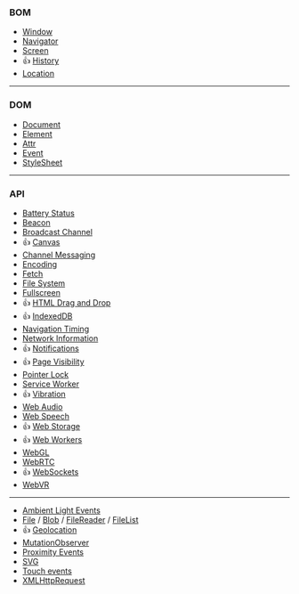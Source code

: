 ### BOM
* [Window](https://developer.mozilla.org/en-US/docs/Web/API/Window)
* [Navigator](https://developer.mozilla.org/en-US/docs/Web/API/Navigator)
* [Screen](https://developer.mozilla.org/en-US/docs/Web/API/Screen)
* :+1: [History](https://developer.mozilla.org/en-US/docs/Web/API/History)
* [Location](https://developer.mozilla.org/en-US/docs/Web/API/Location)

***

### DOM
* [Document](https://developer.mozilla.org/en-US/docs/Web/API/Document)
* [Element](https://developer.mozilla.org/en-US/docs/Web/API/Element)
* [Attr](https://developer.mozilla.org/en-US/docs/Web/API/Attr)
* [Event](https://developer.mozilla.org/en-US/docs/Web/API/Event)
* [StyleSheet](https://developer.mozilla.org/en-US/docs/Web/API/StyleSheet)

***

### API
* [Battery Status](https://developer.mozilla.org/en-US/docs/Web/API/Battery_Status_API)
* [Beacon](https://developer.mozilla.org/en-US/docs/Web/API/Beacon_API)
* [Broadcast Channel](https://developer.mozilla.org/en-US/docs/Web/API/Broadcast_Channel_API)
* :+1: [Canvas](https://developer.mozilla.org/en-US/docs/Web/API/Canvas_API)
* [Channel Messaging](https://developer.mozilla.org/en-US/docs/Web/API/Channel_Messaging_API)
* [Encoding](https://developer.mozilla.org/en-US/docs/Web/API/Encoding_API)
* [Fetch](https://developer.mozilla.org/en-US/docs/Web/API/Fetch_API)
* [File System](https://developer.mozilla.org/en-US/docs/Web/API/File_System_API)
* [Fullscreen](https://developer.mozilla.org/en-US/docs/Web/API/Fullscreen_API)
* :+1: [HTML Drag and Drop](https://developer.mozilla.org/en-US/docs/Web/API/HTML_Drag_and_Drop_API)
* :+1: [IndexedDB](https://developer.mozilla.org/en-US/docs/Web/API/IndexedDB_API)
* [Navigation Timing](https://developer.mozilla.org/en-US/docs/Web/API/Navigation_timing_API)
* [Network Information](https://developer.mozilla.org/en-US/docs/Web/API/Network_Information_API)
* :+1: [Notifications](https://developer.mozilla.org/en-US/docs/Web/API/Notifications_API)
* :+1: [Page Visibility](https://developer.mozilla.org/en-US/docs/Web/API/Page_Visibility_API)
* [Pointer Lock](https://developer.mozilla.org/en-US/docs/Web/API/Pointer_Lock_API)
* [Service Worker](https://developer.mozilla.org/en-US/docs/Web/API/Service_Worker_API)
* :+1: [Vibration](https://developer.mozilla.org/en-US/docs/Web/API/Vibration_API)
* [Web Audio](https://developer.mozilla.org/en-US/docs/Web/API/Web_Audio_API)
* [Web Speech](https://developer.mozilla.org/en-US/docs/Web/API/Web_Speech_API)
* :+1: [Web Storage](https://developer.mozilla.org/en-US/docs/Web/API/Web_Storage_API)
* :+1: [Web Workers](https://developer.mozilla.org/en-US/docs/Web/API/Web_Workers_API)
* [WebGL](https://developer.mozilla.org/en-US/docs/Web/API/WebGL_API)
* [WebRTC](https://developer.mozilla.org/en-US/docs/Web/API/WebRTC_API)
* :+1: [WebSockets](https://developer.mozilla.org/en-US/docs/Web/API/WebSockets_API)
* [WebVR](https://developer.mozilla.org/en-US/docs/Web/API/WebVR_API)

***

* [Ambient Light Events](https://developer.mozilla.org/en-US/docs/Web/API/Ambient_Light_Events)
* [File](https://developer.mozilla.org/en-US/docs/Web/API/File) / [Blob](https://developer.mozilla.org/en-US/docs/Web/API/Blob) / [FileReader](https://developer.mozilla.org/en-US/docs/Web/API/FileReader) / [FileList](https://developer.mozilla.org/en-US/docs/Web/API/FileList)
* :+1: [Geolocation](https://developer.mozilla.org/en-US/docs/Web/API/Geolocation)
* [MutationObserver](https://developer.mozilla.org/en-US/docs/Web/API/MutationObserver)
* [Proximity Events](https://developer.mozilla.org/en-US/docs/Web/API/Proximity_Events)
* [SVG](https://developer.mozilla.org/en-US/docs/Web/SVG)
* [Touch events](https://developer.mozilla.org/en-US/docs/Web/API/Touch_events)
* [XMLHttpRequest](https://developer.mozilla.org/en-US/docs/Web/API/XMLHttpRequest)
